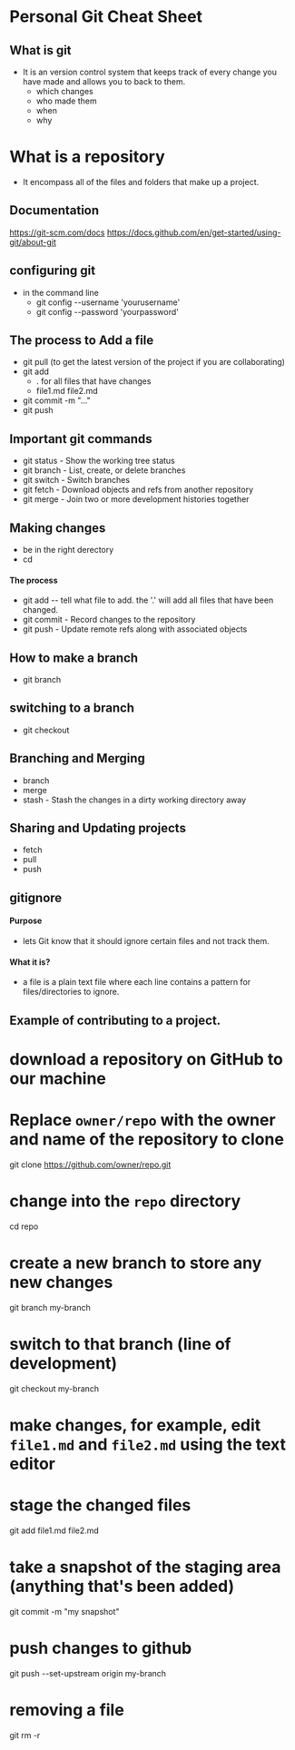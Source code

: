 # Personal Git Cheat Sheet

## What is git 
 - It is an version control system that keeps track of every change you have made and allows you to back to them. 
    - which changes 
    - who made them 
    - when 
    - why 

# What is a repository 
- It encompass all of the files and folders that make up a project.

## Documentation 

https://git-scm.com/docs 
https://docs.github.com/en/get-started/using-git/about-git


## configuring git

- in the command line 
    - git config --username 'yourusername'
    - git config --password 'yourpassword'

## The process to Add a file 

- git pull (to get the latest version of the project if you are collaborating)
- git add 
    - . for all files that have changes
    - <specific file or files> file1.md file2.md
- git commit -m "..."
- git push

## Important git commands 

 - git status - Show the working tree status
 - git branch - List, create, or delete branches
 - git switch - Switch branches
 - git fetch -  Download objects and refs from another repository
 - git merge - Join two or more development histories together

## Making changes 
- be in the right derectory
- cd <file path>

#### The process 
- git add -- tell what file to add. the '.' will add all files that have been changed. 
- git commit - Record changes to the repository
- git push - Update remote refs along with associated objects

## How to make a branch 
- git branch <name of branch>

## switching to a branch 
- git checkout <name of branch>

## Branching and Merging
- branch 
- merge
- stash -  Stash the changes in a dirty working directory away


## Sharing and Updating projects
- fetch
- pull
- push

## gitignore

#### Purpose 
- lets Git know that it should ignore certain files and not track them.
#### What it is? 
- a file is a plain text file where each line contains a pattern for files/directories to ignore.

## Example of contributing to a project. 
# download a repository on GitHub to our machine
# Replace `owner/repo` with the owner and name of the repository to clone
git clone https://github.com/owner/repo.git

# change into the `repo` directory
cd repo

# create a new branch to store any new changes
git branch my-branch

# switch to that branch (line of development)
git checkout my-branch

# make changes, for example, edit `file1.md` and `file2.md` using the text editor

# stage the changed files
git add file1.md file2.md

# take a snapshot of the staging area (anything that's been added)
git commit -m "my snapshot"

# push changes to github
git push --set-upstream origin my-branch

# removing a file 
git rm -r <file>